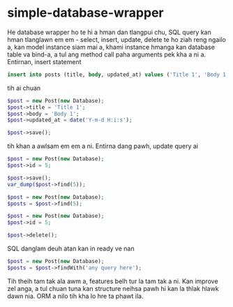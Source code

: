 # simple-database-wrapper

He database wrapper ho te hi a hman dan tlangpui chu, SQL query kan hman tlanglawn em em - select, insert, update, delete te ho ziah reng ngailo a, kan model instance siam mai a, khami instance hmanga kan database table va bind-a, a tul ang method call paha arguments pek kha a ni a. Entirnan, insert statement

```sql
insert into posts (title, body, updated_at) values ('Title 1', 'Body 1', now());
```
tih ai chuan

```php
$post = new Post(new Database);
$post->title = 'Title 1';
$post->body = 'Body 1';
$post->updated_at = date('Y-m-d H:i:s');

$post->save();
```
tih khan a awlsam em em a ni. Entirna dang pawh, update query ai

```php
$post = new Post(new Database);
$post->id = 5;

$post->save();
var_dump($post->find(5));
```
```php
$post = new Post(new Database);
$posts = $post->find(5);
```
```php
$post = new Post(new Database);
$post->id = 5;

$post->delete();
```

SQL danglam deuh atan kan in ready ve nan 

```php
$post = new Post(new Database);
$posts = $post->findWith('any query here');
```

Tih theih tam tak ala awm a, features belh tur la tam tak a ni. Kan improve zel anga, a tul chuan tuna kan structure neihsa pawh hi kan la thlak hlawk dawn nia. ORM a nilo tih kha lo hre ta phawt ila.

